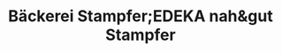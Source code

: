 ---
title: "Bäckerei Stampfer;EDEKA nah&gut Stampfer"
url: /kisslegg/baeckerei-stampfer-edeka-nahundgut-stampfer/
shop: Bäckerei
---